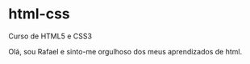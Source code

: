 # html-css
 Curso de HTML5 e CSS3

 Olá, sou Rafael e sinto-me orgulhoso dos meus aprendizados de html.
